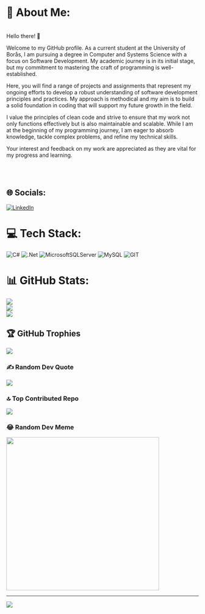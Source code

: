 # 💫 About Me:
<br>Hello there! 👋

Welcome to my GitHub profile. As a current student at the University of Borås, I am pursuing a degree in Computer and Systems Science with a focus on Software Development. My academic journey is in its initial stage, but my commitment to mastering the craft of programming is well-established.

Here, you will find a range of projects and assignments that represent my ongoing efforts to develop a robust understanding of software development principles and practices. My approach is methodical and my aim is to build a solid foundation in coding that will support my future growth in the field.

I value the principles of clean code and strive to ensure that my work not only functions effectively but is also maintainable and scalable. While I am at the beginning of my programming journey, I am eager to absorb knowledge, tackle complex problems, and refine my technical skills.

Your interest and feedback on my work are appreciated as they are vital for my progress and learning.

<br><br>


## 🌐 Socials:
[![LinkedIn](https://img.shields.io/badge/LinkedIn-%230077B5.svg?logo=linkedin&logoColor=white)](https://www.linkedin.com/in/abdulla-mehdi-813abb162/) 

# 💻 Tech Stack:
![C#](https://img.shields.io/badge/c%23-%23239120.svg?style=for-the-badge&logo=c-sharp&logoColor=white) ![.Net](https://img.shields.io/badge/.NET-5C2D91?style=for-the-badge&logo=.net&logoColor=white) ![MicrosoftSQLServer](https://img.shields.io/badge/Microsoft%20SQL%20Server-CC2927?style=for-the-badge&logo=microsoft%20sql%20server&logoColor=white) ![MySQL](https://img.shields.io/badge/mysql-%2300000f.svg?style=for-the-badge&logo=mysql&logoColor=white) ![GIT](https://img.shields.io/badge/Git-fc6d26?style=for-the-badge&logo=git&logoColor=white)
# 📊 GitHub Stats:
![](https://github-readme-stats.vercel.app/api?username=Abdriano95&theme=dark&hide_border=false&include_all_commits=false&count_private=false)<br/>
![](https://github-readme-streak-stats.herokuapp.com/?user=Abdriano95&theme=dark&hide_border=false)<br/>
![](https://github-readme-stats.vercel.app/api/top-langs/?username=Abdriano95&theme=dark&hide_border=false&include_all_commits=false&count_private=false&layout=compact)

## 🏆 GitHub Trophies
![](https://github-profile-trophy.vercel.app/?username=Abdriano95&theme=radical&no-frame=false&no-bg=true&margin-w=4)

### ✍️ Random Dev Quote
![](https://quotes-github-readme.vercel.app/api?type=horizontal&theme=radical)

### 🔝 Top Contributed Repo
![](https://github-contributor-stats.vercel.app/api?username=Abdriano95&limit=5&theme=dark&combine_all_yearly_contributions=true)

### 😂 Random Dev Meme
<img src='https://randommeme-five.vercel.app/' style="height: 400px;"/>

---
[![](https://visitcount.itsvg.in/api?id=Abdriano95&icon=0&color=0)](https://visitcount.itsvg.in)

<!-- Proudly created with GPRM ( https://gprm.itsvg.in ) -->
